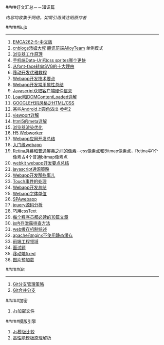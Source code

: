 ####好文汇总－－知识篇

*内容均收集于网络，如需引用请注明原作者*

#####liujb

---

1. [EMCA262-5-中文版](http://ecmascript.cn/)
2. [cnblogs汤姆大叔](http://www.cnblogs.com/TomXu/archive/2012/02/20/2352817.html) [腾讯前端AlloyTeam](http://www.alloyteam.com/2012/10/common-javascript-design-patterns/) 单例模式
3. [浏览器工作原理](http://ux.sohu.com/topics/50972d9ae7de3e752e0081ff)
4. [手机端Data-Uri和css sprites哪个更快](http://ourjs.com/detail/5227e418583e06280300000a)
4. [从font-face转向SVG的十大理由](http://ourjs.com/detail/532bdaea6922aa7e1d000002)
5. [移动开发优雅教程](https://speakerdeck.com/edokeh/)
6. [Webapp开发技术要点](http://www.cnblogs.com/pifoo/archive/2011/05/28/webkit-webapp.html) 
7. [Webapp开发常用属性总结](http://www.16code.com/webapp%E5%89%8D%E7%AB%AF%E5%B8%B8%E7%94%A8%E5%B1%9E%E6%80%A7%E6%80%BB%E7%BB%93/)
7. [Javascript获取客户端硬件信息](http://blog.sina.com.cn/s/blog_3fea49a50101b46h.html)
8. [Load和DOMContentLoaded详解](http://www.cnblogs.com/hh54188/archive/2013/03/01/2939426.html) 
9. [GOOGLE代码风格之HTML/CSS](http://chajn.org/htmlcssguide/htmlcssguide.html)
10. [某些Android上圆角溢出](https://github.com/yisibl/blog/issues/2) [参考2](http://jsbin.com/zexeyeli/2/edit)
11. [viewport详解](http://www.w3cfuns.com/thread-5596726-1-1.html)
12. [html5的meta详解](http://www.w3cfuns.com/thread-5595925-1-1.html)
13. [浏览器渲染优化](https://github.com/puterjam/speed_render)
14. [H5 Webworker](http://www.cnblogs.com/wishyouhappy/p/3766225.html)
15. [Webapp应用开发总结](http://my.oschina.net/maomi/blog/183790#OSC_h2_1)
16. [入门级webapp](http://www.duo66.com/post-5595.html)
17. [Retina屏幕和普通屏幕之间的像素](http://www.zhangxinxu.com/wordpress/2012/10/new-pad-retina-devicepixelratio-css-page/)--css像素点和Bitmap像素点，Retina中1个像素占4个普通bitmap像素点
18. [webkit webapp开发要点总结](http://www.w3cfuns.com/thread-1965-1-1.html)
19. [javascript通源策略](https://developer.mozilla.org/zh-CN/docs/Web/Security/Same-origin_policy)
20. [Webapp开发那些事儿](http://udc.weibo.com/2013/04/%E7%A7%BB%E5%8A%A8%E5%BC%80%E5%8F%91%E9%82%A3%E4%BA%9B%E4%BA%8B/)
21. [Touch事件的处理](http://www.cnblogs.com/pifoo/archive/2011/05/23/webkit-touch-event-1.html)
22. [Webapp开发总结](http://www.16code.com/webapp%E5%89%8D%E7%AB%AF%E5%B8%B8%E7%94%A8%E5%B1%9E%E6%80%A7%E6%80%BB%E7%BB%93/)
23. [Webapp字体单位](http://www.w3cplus.com/css3/define-font-size-with-css3-rem)
24. [SPAwebapp](http://my.oschina.net/maomi/blog/88089)
25. [jquery源码分析](https://github.com/JsAaron/jQuery)
26. [巧用cssText](http://www.cnblogs.com/snandy/archive/2011/03/12/1980444.html)
27. [每个程序员都必读的10篇文章](http://it.deepinmind.com/其它/2014/05/15/10-articles-every-programmer-must-read.html)
28. [js内存泄露排查方法](http://h5dev.uc.cn/article-25-1.html)
29. [web缓存机制综述](http://www.58player.com/blog-2537-111650.html)
30. [apache和nginx不使用静态缓存](http://blog.chinaunix.net/uid-10051104-id-3849334.html)
31. [前端工程领域](https://github.com/fouber/blog)
32. [面试题](http://blog.csdn.net/v_july_v/article/details/7382693)
33. [移动端fixed](http://www.cnblogs.com/yexiaochai/p/3561939.html)
34. [图片预加载](http://www.csdn.net/article/2013-10-15/2817187-3-ways-preload-images-css-javascript-ajax)

#####Git

-----

1. [Git分支管理策略](http://www.ruanyifeng.com/blog/2012/07/git.html)
2. [Git合并分支](http://www.liaoxuefeng.com/wiki/0013739516305929606dd18361248578c67b8067c8c017b000/001375840038939c291467cc7c747b1810aab2fb8863508000)

#####加密

1. [Js加密文件](https://code.google.com/p/crypto-js/)

#####模版引擎

1. [Js模版比较](http://www.qingdou.me/5009.html)
2. [高性能模板原理解析](http://cdc.tencent.com/?p=5723)